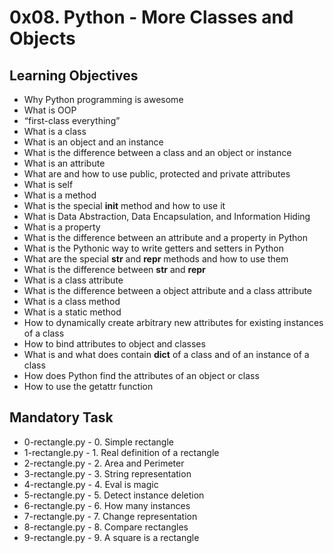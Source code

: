 # 0x08. Python - More Classes and Objects
## Learning Objectives
- Why Python programming is awesome
- What is OOP
- “first-class everything”
- What is a class
- What is an object and an instance
- What is the difference between a class and an object or instance
- What is an attribute
- What are and how to use public, protected and private attributes
- What is self
- What is a method
- What is the special __init__ method and how to use it
- What is Data Abstraction, Data Encapsulation, and Information Hiding
- What is a property
- What is the difference between an attribute and a property in Python
- What is the Pythonic way to write getters and setters in Python
- What are the special __str__ and __repr__ methods and how to use them
- What is the difference between __str__ and __repr__
- What is a class attribute
- What is the difference between a object attribute and a class attribute
- What is a class method
- What is a static method
- How to dynamically create arbitrary new attributes for existing instances of a class
- How to bind attributes to object and classes
-  What is and what does contain __dict__ of a class and of an instance of a class
-  How does Python find the attributes of an object or class
- How to use the getattr function

## Mandatory Task
- 0-rectangle.py - 0. Simple rectangle 
- 1-rectangle.py - 1. Real definition of a rectangle
- 2-rectangle.py - 2. Area and Perimeter
- 3-rectangle.py - 3. String representation 
- 4-rectangle.py - 4. Eval is magic
- 5-rectangle.py - 5. Detect instance deletion
- 6-rectangle.py - 6. How many instances
- 7-rectangle.py - 7. Change representation
- 8-rectangle.py - 8. Compare rectangles
- 9-rectangle.py - 9. A square is a rectangle
